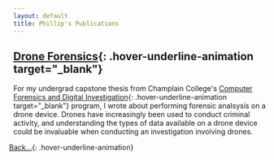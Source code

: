 ```yaml
---
layout: default
title: Phillip's Publications
---
```


## [Drone Forensics](https://github.com/gaterunner341/Papers/blob/7ae90a3d417fcf7740c84b530c12d1d87e2f3941/Drone%20Forensics%20Thesis.pdf){: .hover-underline-animation target="_blank"}

For my undergrad capstone thesis from Champlain College's [Computer Forensics and Digital Investigation](https://online.champlain.edu/degrees-certificates/bachelors-computer-forensics-digital-investigations){: .hover-underline-animation target="_blank"} program, I wrote about performing forensic analsysis on a drone device. Drones have increasingly been used to conduct criminal activity, and understanding the types of data available on a drone device could be invaluable when conducting an investigation involving drones.

<i class="fa-solid fa-backward" style="padding-right: 0.3em;margin-left: -0.9em;color: #8B0000;"></i>[Back...](./){: .hover-underline-animation}

